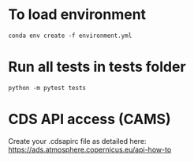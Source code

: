 # To load environment

`conda env create -f environment.yml`

# Run all tests in tests folder

`python -m pytest tests`

# CDS API access (CAMS)

Create your .cdsapirc file as detailed here:
https://ads.atmosphere.copernicus.eu/api-how-to
